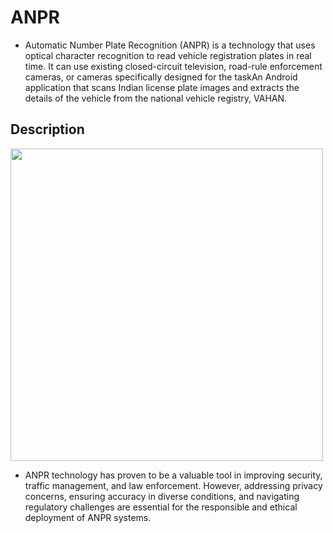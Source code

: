 # ANPR
- Automatic Number Plate Recognition (ANPR) is a technology that uses optical character recognition to read vehicle registration plates in real time. It can use existing closed-circuit television, road-rule enforcement cameras, or cameras specifically designed for the taskAn Android application that scans Indian license plate images and extracts the details of the vehicle from the national vehicle registry, VAHAN.

## Description
<img src="https://user-images.githubusercontent.com/81788169/124381452-51e9e480-dce0-11eb-8a7e-be483d1d0fe1.gif" height="500">

- ANPR technology has proven to be a valuable tool in improving security, traffic management, and law enforcement. However, addressing privacy concerns, ensuring accuracy in diverse conditions, and navigating regulatory challenges are essential for the responsible and ethical deployment of ANPR systems.




